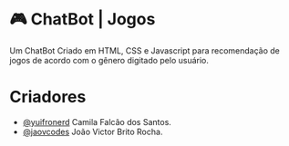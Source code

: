 # 🎮 ChatBot | Jogos
Um ChatBot Criado em HTML, CSS e Javascript para recomendação de jogos de acordo com o gênero digitado pelo usuário.

# Criadores
- [@yuifronerd](https://github.com/yuifronerd) Camila Falcão dos Santos.
- [@jaovcodes](https://github.com/jaovcodes) João Victor Brito Rocha.
